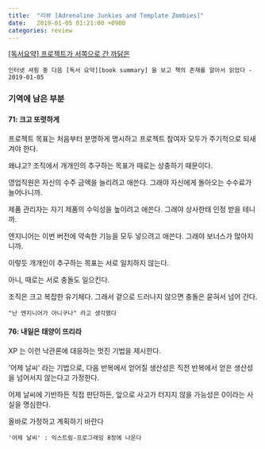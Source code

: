 ```yaml
---
title:  "리뷰 [Adrenaline Junkies and Template Zombies]"
date:   2019-01-05 01:21:00 +0900
categories: review
---
```


[[독서요약] 프로젝트가 서쪽으로 간 까닭은][review]

`인터넷 셔핑 중 다음 [독서 요약][book summary] 을 보고 책의 존재를 알아서 읽었다 - 2019-01-05`

### 기역에 남은 부분 ###

#### 71: 크고 또렷하게
프로젝트 목표는 처음부터 분명하게 명시하고 프로젝트 참여자 모두가 주기적으로 되새겨야 한다.

왜냐고? 조직에서 개개인의 추구하는 목표가 때로는 상충하기 때문이다.

영업직원은 자신의 수주 금액을 늘리려고 애쓴다. 그래야 자신에게 돌아오는 수수료가 늘어나니까.

제품 관리자는 자기 제품의 수익성을 높이려고 애쓴다. 그래야 상사한태 인정 받을 테니까.

엔지니어는 이번 버전에 약속한 기능을 모두 넣으려고 애쓴다. 그래야 보너스가 많아지니까.

이렇듯 개개인이 추구하는 목표는 서로 일치하지 않는다.

아니, 때로는 서로 충돌도 일으킨다.

조직은 크고 복잡한 유기체다. 그래서 겉으로 드러나지 않으면 충돌은 묻혀서 넘어 간다.

`"난 엔지니어가 아니구나" 라고 생각했다`

#### 76: 내일은 태양이 뜨리라
XP 는 이런 낙관론에 대응하는 멋진 기법을 제시한다.

'어제 날씨' 라는 기법으로, 다음 반복에서 얻어질 생산성은 직전 반복에서 얻은 생산성을 넘어서지 않는다고 가정한다.

어제 날씨에 기반하든 직접 판단하든, 앞으로 사고가 터지지 않을 가능성은 0이라는 사실을 명심한다.

올바로 가정하고 계획하기 바란다

`'어제 날씨' : 익스트림-프로그래밍 8장에 나온다`

[review]: http://jaewook.net/archives/4583